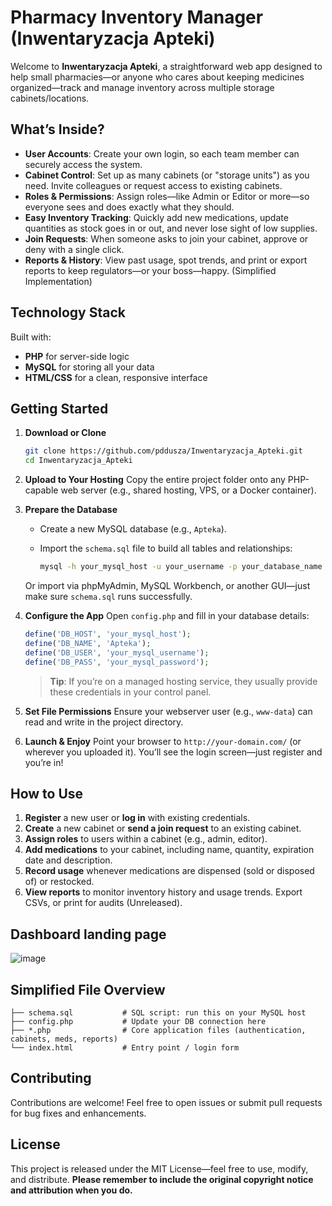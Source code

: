 # Pharmacy Inventory Manager (Inwentaryzacja Apteki)

Welcome to **Inwentaryzacja Apteki**, a straightforward web app designed to help small pharmacies—or anyone who cares about keeping medicines organized—track and manage inventory across multiple storage cabinets/locations.

## What’s Inside?

* **User Accounts**: Create your own login, so each team member can securely access the system.
* **Cabinet Control**: Set up as many cabinets (or "storage units") as you need. Invite colleagues or request access to existing cabinets.
* **Roles & Permissions**: Assign roles—like Admin or Editor or more—so everyone sees and does exactly what they should.
* **Easy Inventory Tracking**: Quickly add new medications, update quantities as stock goes in or out, and never lose sight of low supplies.
* **Join Requests**: When someone asks to join your cabinet, approve or deny with a single click.
* **Reports & History**: View past usage, spot trends, and print or export reports to keep regulators—or your boss—happy. (Simplified Implementation)

## Technology Stack

Built with:

* **PHP** for server-side logic
* **MySQL** for storing all your data
* **HTML/CSS** for a clean, responsive interface

## Getting Started

1. **Download or Clone**

   ```bash
   git clone https://github.com/pddusza/Inwentaryzacja_Apteki.git
   cd Inwentaryzacja_Apteki
   ```

2. **Upload to Your Hosting**
   Copy the entire project folder onto any PHP-capable web server (e.g., shared hosting, VPS, or a Docker container).

3. **Prepare the Database**

   * Create a new MySQL database (e.g., `Apteka`).
   * Import the `schema.sql` file to build all tables and relationships:

     ```bash
     mysql -h your_mysql_host -u your_username -p your_database_name < schema.sql
     ```

   Or import via phpMyAdmin, MySQL Workbench, or another GUI—just make sure `schema.sql` runs successfully.

4. **Configure the App**
   Open `config.php` and fill in your database details:

   ```php
   define('DB_HOST', 'your_mysql_host');
   define('DB_NAME', 'Apteka');
   define('DB_USER', 'your_mysql_username');
   define('DB_PASS', 'your_mysql_password');
   ```

   > **Tip**: If you’re on a managed hosting service, they usually provide these credentials in your control panel.

5. **Set File Permissions**
   Ensure your webserver user (e.g., `www-data`) can read and write in the project directory.

6. **Launch & Enjoy**
   Point your browser to `http://your-domain.com/` (or wherever you uploaded it). You’ll see the login screen—just register and you’re in!

## How to Use

1. **Register** a new user or **log in** with existing credentials.
2. **Create** a new cabinet or **send a join request** to an existing cabinet.
3. **Assign roles** to users within a cabinet (e.g., admin, editor).
5. **Add medications** to your cabinet, including name, quantity, expiration date and description.
6. **Record usage** whenever medications are dispensed (sold or disposed of) or restocked.
7. **View reports** to monitor inventory history and usage trends. Export CSVs, or print for audits (Unreleased).

## Dashboard landing page
![image](https://github.com/user-attachments/assets/5bdd7d0d-cb9f-44bc-8ce8-5985894d9447)

## Simplified File Overview

```
├── schema.sql           # SQL script: run this on your MySQL host
├── config.php           # Update your DB connection here
├── *.php                # Core application files (authentication, cabinets, meds, reports)
└── index.html           # Entry point / login form
```


## Contributing

Contributions are welcome! Feel free to open issues or submit pull requests for bug fixes and enhancements.

## License

This project is released under the MIT License—feel free to use, modify, and distribute. **Please remember to include the original copyright notice and attribution when you do.**

